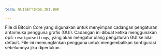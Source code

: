 ```yaml
---
term: GUISETTINGS.INI.BAK

---
```

File di Bitcoin Core yang digunakan untuk menyimpan cadangan pengaturan antarmuka pengguna grafis (GUI). Cadangan ini dibuat ketika menggunakan opsi `resetguisettings`, yang akan mengatur ulang pengaturan GUI ke nilai default. File ini memungkinkan pengguna untuk mengembalikan konfigurasi sebelumnya jika diperlukan.
